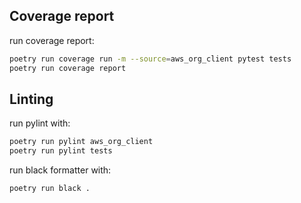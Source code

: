 ## Coverage report

run coverage report:
```bash
poetry run coverage run -m --source=aws_org_client pytest tests
poetry run coverage report
```

## Linting

run pylint with:
```bash
poetry run pylint aws_org_client
poetry run pylint tests
```

run black formatter with:
```bash
poetry run black .
```